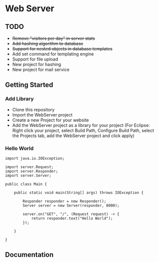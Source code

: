 # Web Server

## TODO
* ~~Remove "visitors per day" in server stats~~
* ~~Add hashing algorithm to database~~
* ~~Support for nested objects in database templates~~
* Add set command for templating engine
* Support for file upload
* New project for hashing
* New project for mail service

## Getting Started
### Add Library
* Clone this repository
* Import the WebServer project
* Create a new Project for your website
* Add the WebServer project as a library for your project (For Eclipse: Right click your project, select Build Path, Configure Build Path, select the Projects tab, add the WebServer project and click apply)
### Hello World
```
import java.io.IOException;

import server.Request;
import server.Responder;
import server.Server;

public class Main {

	public static void main(String[] args) throws IOException {
		
		Responder responder = new Responder();
		Server server = new Server(responder, 8000);
		
		server.on("GET", "/", (Request request) -> {
			return responder.text("Hello World");
		});

	}

}
```

## Documentation

